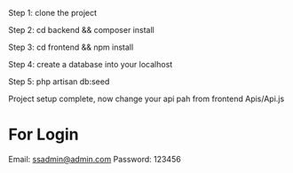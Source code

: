 Step 1: clone the project

Step 2: cd backend && composer install

Step 3: cd frontend && npm install

Step 4: create a database into your localhost

Step 5:  php artisan db:seed

Project setup complete, now change your api pah from frontend Apis/Api.js

For Login 
==================
Email: ssadmin@admin.com
Password: 123456 
